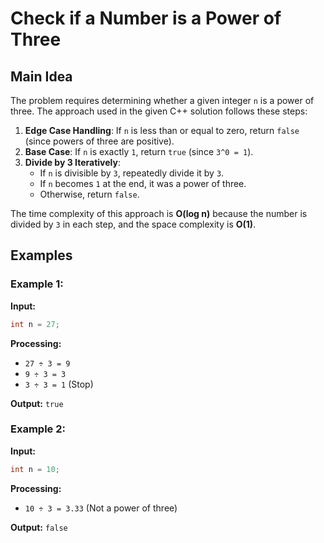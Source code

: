 # Check if a Number is a Power of Three

## Main Idea
The problem requires determining whether a given integer `n` is a power of three. The approach used in the given C++ solution follows these steps:

1. **Edge Case Handling**: If `n` is less than or equal to zero, return `false` (since powers of three are positive).
2. **Base Case**: If `n` is exactly `1`, return `true` (since `3^0 = 1`).
3. **Divide by 3 Iteratively**:
   - If `n` is divisible by `3`, repeatedly divide it by `3`.
   - If `n` becomes `1` at the end, it was a power of three.
   - Otherwise, return `false`.

The time complexity of this approach is **O(log n)** because the number is divided by `3` in each step, and the space complexity is **O(1)**.

## Examples

### Example 1:
**Input:**
```cpp
int n = 27;
```
**Processing:**
- `27 ÷ 3 = 9`
- `9 ÷ 3 = 3`
- `3 ÷ 3 = 1` (Stop)

**Output:** `true`

### Example 2:
**Input:**
```cpp
int n = 10;
```
**Processing:**
- `10 ÷ 3 = 3.33` (Not a power of three)

**Output:** `false`

